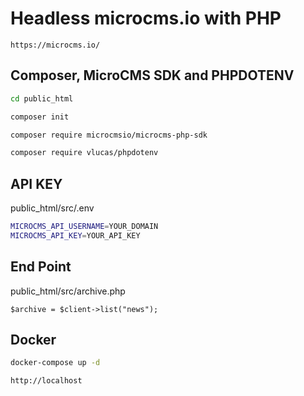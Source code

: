 # Headless microcms.io with PHP
    
```
https://microcms.io/
```
    
## Composer, MicroCMS SDK and PHPDOTENV
    
```bash
cd public_html
```
    
```bash
composer init
```
    
```bash
composer require microcmsio/microcms-php-sdk
```
    
```bash
composer require vlucas/phpdotenv
```
    
## API KEY
    
public_html/src/.env
```bash
MICROCMS_API_USERNAME=YOUR_DOMAIN
MICROCMS_API_KEY=YOUR_API_KEY
```
    
## End Point
public_html/src/archive.php
```
$archive = $client->list("news");
```
    
## Docker
    
```bash
docker-compose up -d
```
    
```
http://localhost
```
